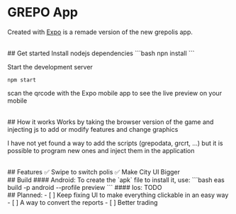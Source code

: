 # GREPO App

Created with [Expo](https://expo.dev/) is a remade version of the new grepolis app.

<br />
## Get started
Install nodejs dependencies
```bash
npn install
```

Start the development server
```
npm start
```
scan the qrcode with the Expo mobile app to see the live preview on your mobile

<br />
## How it works 
Works by taking the browser version of the game and injecting js to add or modify features and change graphics

I have not yet found a way to add the scripts (grepodata, grcrt, ...) but it is possible to program new ones and inject them in the application

<br />
## Features
✅ Swipe to switch polis
✅ Make City UI Bigger

<br />
## Build
#### Android:
To create the `apk` file to install it, use:
```bash
eas build -p android --profile preview
```
#### Ios:
TODO

<br />
## Planned:
- [ ] Keep fixing UI to make everything clickable in an easy way
- [ ] A way to convert the reports
- [ ] Better trading

